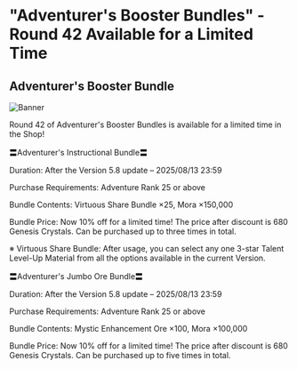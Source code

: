 # "Adventurer's Booster Bundles" - Round 42 Available for a Limited Time
## Adventurer's Booster Bundle
![Banner](https://sdk.hoyoverse.com/upload/ann/2025/07/18/f475c48df16c8f1baf6a555e86401d9b_8949384845139258550.png)

Round 42 of Adventurer's Booster Bundles is available for a limited time in the Shop!

〓Adventurer's Instructional Bundle〓

Duration: After the Version 5.8 update – <t class="t_lc" contenteditable="false">2025/08/13 23:59</t>

Purchase Requirements: Adventure Rank 25 or above

Bundle Contents: Virtuous Share Bundle ×25, Mora ×150,000

Bundle Price: Now 10% off for a limited time! The price after discount is 680 Genesis Crystals. Can be purchased up to three times in total.

※ Virtuous Share Bundle: After usage, you can select any one 3-star Talent Level-Up Material from all the options available in the current Version.

〓Adventurer's Jumbo Ore Bundle〓

Duration: After the Version 5.8 update – <t class="t_lc" contenteditable="false">2025/08/13 23:59</t>

Purchase Requirements: Adventure Rank 25 or above

Bundle Contents: Mystic Enhancement Ore ×100, Mora ×100,000

Bundle Price: Now 10% off for a limited time! The price after discount is 680 Genesis Crystals. Can be purchased up to five times in total.
